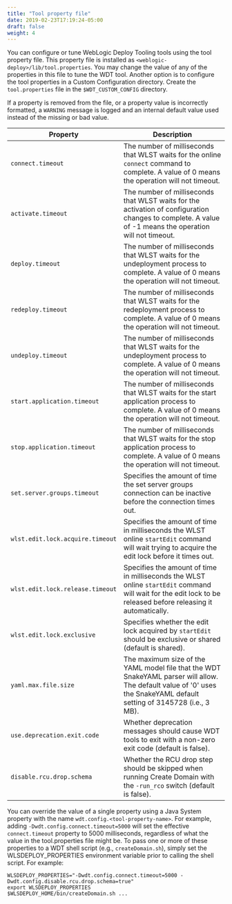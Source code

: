```yaml
---
title: "Tool property file"
date: 2019-02-23T17:19:24-05:00
draft: false
weight: 4
---
```



 You can configure or tune WebLogic Deploy Tooling tools using the tool property file. This property file is installed as `<weblogic-deploy>/lib/tool.properties`. You may change the value of any of the properties in this file to tune the WDT tool. Another option is to configure the tool properties in a Custom Configuration directory. Create the `tool.properties` file in the `$WDT_CUSTOM_CONFIG` directory.

 If a property is removed from the file, or a property value is incorrectly formatted, a `WARNING` message is logged and an internal default value used instead of the missing or bad value.

 | Property                         | Description                                                                                                                                                             |
 |----------------------------------|-------------------------------------------------------------------------------------------------------------------------------------------------------------------------|
 | `connect.timeout`                | The number of milliseconds that WLST waits for the online `connect` command to complete. A value of 0 means the operation will not timeout.                             |
 | `activate.timeout`               | The number of milliseconds that WLST waits for the activation of configuration changes to complete. A value of -1 means the operation will not timeout.                 |
 | `deploy.timeout`                 | The number of milliseconds that WLST waits for the undeployment process to complete. A value of 0 means the operation will not timeout.                                 |
 | `redeploy.timeout`               | The number of milliseconds that WLST waits for the redeployment process to complete. A value of 0 means the operation will not timeout.                                 |
 | `undeploy.timeout`               | The number of milliseconds that WLST waits for the undeployment process to complete. A value of 0 means the operation will not timeout.                                 |
 | `start.application.timeout`      | The number of milliseconds that WLST waits for the start application process to complete. A value of 0 means the operation will not timeout.                            |
 | `stop.application.timeout`       | The number of milliseconds that WLST waits for the stop application process to complete. A value of 0 means the operation will not timeout.                             |
 | `set.server.groups.timeout`      | Specifies the amount of time the set server groups connection can be inactive before the connection times out.                                                          |
 | `wlst.edit.lock.acquire.timeout` | Specifies the amount of time in milliseconds the WLST online `startEdit` command will wait trying to acquire the edit lock before it times out.                         |
 | `wlst.edit.lock.release.timeout` | Specifies the amount of time in milliseconds the WLST online `startEdit` command will wait for the edit lock to be released before releasing it automatically.          |
 | `wlst.edit.lock.exclusive`       | Specifies whether the edit lock acquired by `startEdit` should be exclusive or shared (default is shared).                                                              |
 | `yaml.max.file.size`             | The maximum size of the YAML model file that the WDT SnakeYAML parser will allow.  The default value of '0' uses the SnakeYAML default setting of 3145728 (i.e., 3 MB). |
 | `use.deprecation.exit.code`      | Whether deprecation messages should cause WDT tools to exit with a non-zero exit code (default is false).                                                               |
 | `disable.rcu.drop.schema`        | Whether the RCU drop step should be skipped when running Create Domain with the `-run_rco` switch (default is false).                                                   |

 You can override the value of a single property using a Java System property with the name `wdt.config.<tool-property-name>`.
 For example, adding `-Dwdt.config.connect.timeout=5000` will set the effective `connect.timeout` property to 5000 milliseconds, regardless of what the value in the tool.properties file might be.  To pass
 one or more of these properties to a WDT shell script (e.g., `createDomain.sh`), simply set the WLSDEPLOY_PROPERTIES environment variable prior to calling the shell script.  For example:
 
```shell
WLSDEPLOY_PROPERTIES="-Dwdt.config.connect.timeout=5000 -Dwdt.config.disable.rcu.drop.schema=true"
export WLSDEPLOY_PROPERTIES
$WLSDEPLOY_HOME/bin/createDomain.sh ...
```
